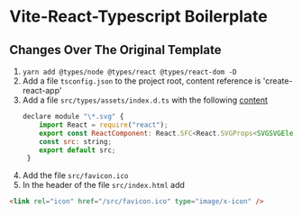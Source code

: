 # Vite-React-Typescript Boilerplate

## Changes Over The Original Template

1. `yarn add @types/node @types/react @types/react-dom -D`
2. Add a file `tsconfig.json` to the project root, content reference is 'create-react-app'
3. Add a file `src/types/assets/index.d.ts` with the following [content](https://duncanleung.com/typescript-module-declearation-svg-img-assets/)
    ```javascript
    declare module "\*.svg" {
        import React = require("react");
        export const ReactComponent: React.SFC<React.SVGProps<SVGSVGElement>>;
        const src: string;
        export default src;
     }
    ```
4. Add the file `src/favicon.ico`
5. In the header of the file `src/index.html` add

```html
<link rel="icon" href="/src/favicon.ico" type="image/x-icon" />
```
